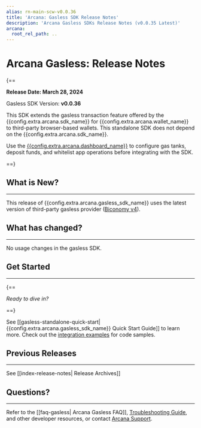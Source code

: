 ```yaml
---
alias: rn-main-scw-v0.0.36
title: 'Arcana: Gasless SDK Release Notes'
description: 'Arcana Gasless SDKs Release Notes (v0.0.35 Latest)'
arcana:
  root_rel_path: ..
---
```


# Arcana Gasless: Release Notes

{==

**Release Date: March 28, 2024**  

Gasless SDK Version: **v0.0.36**

This SDK extends the gasless transaction feature offered by the {{config.extra.arcana.sdk_name}} for {{config.extra.arcana.wallet_name}} to third-party browser-based wallets. This standalone SDK does not depend on the {{config.extra.arcana.sdk_name}}. 

Use the [{{config.extra.arcana.dashboard_name}}](https://dashboard.arcana.network/) to configure gas tanks, deposit funds, and whitelist app operations before integrating with the SDK.

==}

## What is New?

---

This release of {{config.extra.arcana.gasless_sdk_name}} uses the latest version of third-party gasless provider ([Biconomy v4](https://docs.biconomy.io)).  

## What has changed?

---

No usage changes in the gasless SDK.

## Get Started

---

{==

*Ready to dive in?* 

==}

See [[gasless-standalone-quick-start|{{config.extra.arcana.gasless_sdk_name}} Quick Start Guide]] to learn more. Check out the [integration examples](https://github.com/arcana-network/auth-examples) for code samples.


## Previous Releases

---

See [[index-release-notes| Release Archives]]

## Questions? 

---

Refer to the [[faq-gasless| Arcana Gasless FAQ]], [Troubleshooting Guide]({{page.meta.arcana.root_rel_path}}/troubleshooting.md), and other developer resources, or contact [Arcana Support]({{page.meta.arcana.root_rel_path}}/support/index.md).

